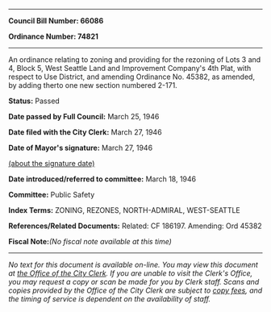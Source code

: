 

********

**Council Bill Number: 66086**
   
**Ordinance Number: 74821**
********

 An ordinance relating to zoning and providing for the rezoning of Lots 3 and 4, Block 5, West Seattle Land and Improvement Company's 4th Plat, with respect to Use District, and amending Ordinance No. 45382, as amended, by adding therto one new section numbered 2-171.

**Status:** Passed
   
**Date passed by Full Council:** March 25, 1946
   
**Date filed with the City Clerk:** March 27, 1946
   
**Date of Mayor's signature:** March 27, 1946
   
[(about the signature date)](/~public/approvaldate.htm)
   
   
   
**Date introduced/referred to committee:** March 18, 1946
   
**Committee:** Public Safety
   
   
**Index Terms:** ZONING, REZONES, NORTH-ADMIRAL, WEST-SEATTLE

**References/Related Documents:** Related: CF 186197. Amending: Ord 45382

**Fiscal Note:**_(No fiscal note available at this time)_
********

_No text for this document is available on-line. You may view this document at [the Office of the City Clerk](http://www.seattle.gov/leg/clerk/contactUs.htm). If you are unable to visit the Clerk's Office, you may request a copy or scan be made for you by Clerk staff. Scans and copies provided by the Office of the City Clerk are subject to [copy fees](http://clerk.seattle.gov/~public/clerkfees.htm), and the timing of service is dependent on the availability of staff._

